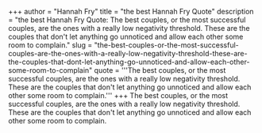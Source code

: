 +++
author = "Hannah Fry"
title = "the best Hannah Fry Quote"
description = "the best Hannah Fry Quote: The best couples, or the most successful couples, are the ones with a really low negativity threshold. These are the couples that don't let anything go unnoticed and allow each other some room to complain."
slug = "the-best-couples-or-the-most-successful-couples-are-the-ones-with-a-really-low-negativity-threshold-these-are-the-couples-that-dont-let-anything-go-unnoticed-and-allow-each-other-some-room-to-complain"
quote = '''The best couples, or the most successful couples, are the ones with a really low negativity threshold. These are the couples that don't let anything go unnoticed and allow each other some room to complain.'''
+++
The best couples, or the most successful couples, are the ones with a really low negativity threshold. These are the couples that don't let anything go unnoticed and allow each other some room to complain.

